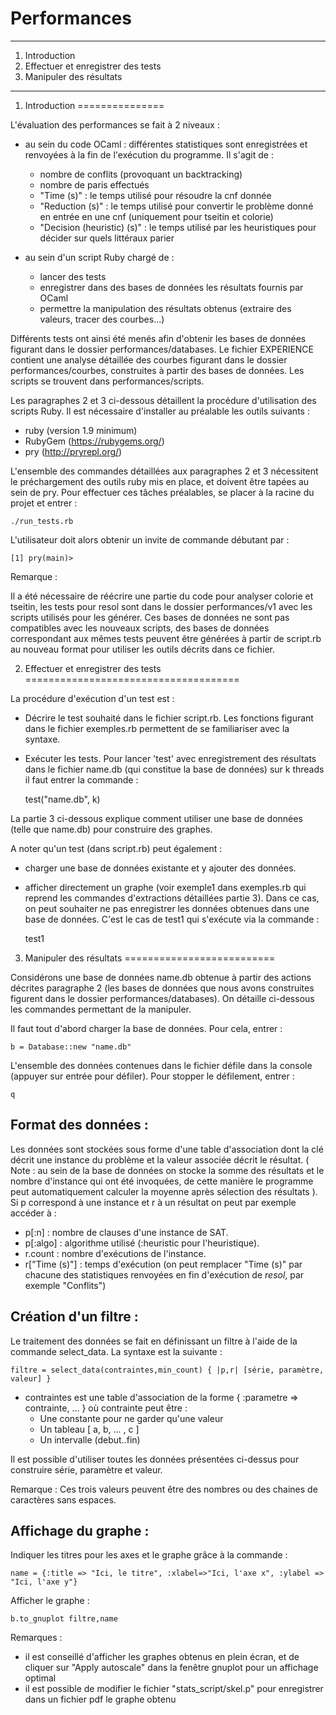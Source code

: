 #   Performances


******************************************************************************

1. Introduction
2. Effectuer et enregistrer des tests
3. Manipuler des résultats

******************************************************************************

 

1. Introduction
===============

L'évaluation des performances se fait à 2 niveaux : 
  - au sein du code OCaml : différentes statistiques sont enregistrées et renvoyées à la fin de l'exécution du programme. Il s'agit de : 
      * nombre de conflits (provoquant un backtracking)
      * nombre de paris effectués
      * "Time (s)" : le temps utilisé pour résoudre la cnf donnée
      * "Reduction (s)" : le temps utilisé pour convertir le problème donné en entrée en une cnf (uniquement pour tseitin et colorie)
      * "Decision (heuristic) (s)" : le temps utilisé par les heuristiques pour décider sur quels littéraux parier

  - au sein d'un script Ruby chargé de :
      * lancer des tests
      * enregistrer dans des bases de données les résultats fournis par OCaml
      * permettre la manipulation des résultats obtenus (extraire des valeurs, tracer des courbes...)
  
Différents tests ont ainsi été menés afin d'obtenir les bases de données figurant dans le dossier performances/databases. Le fichier EXPERIENCE contient une analyse détaillée des courbes figurant dans le dossier performances/courbes, construites à partir des bases de données. Les scripts se trouvent dans performances/scripts.

Les paragraphes 2 et 3 ci-dessous détaillent la procédure d'utilisation des scripts Ruby. Il est nécessaire d'installer au préalable les outils suivants : 
  * ruby (version 1.9 minimum)
  * RubyGem (https://rubygems.org/)
  * pry (http://pryrepl.org/)

L'ensemble des commandes détaillées aux paragraphes 2 et 3 nécessitent le préchargement des outils ruby mis en place, et doivent être tapées au sein de pry. Pour effectuer ces tâches préalables, se placer à la racine du projet et entrer : 

    ./run_tests.rb 
    
L'utilisateur doit alors obtenir un invite de commande débutant par : 

    [1] pry(main)> 

Remarque :

Il a été nécessaire de réécrire une partie du code pour analyser colorie et tseitin, les tests pour resol sont dans le dossier performances/v1 avec les scripts utilisés pour les générer. Ces bases de données ne sont pas compatibles avec les nouveaux scripts, des bases de données correspondant aux mêmes tests peuvent être générées à partir de script.rb au nouveau format pour utiliser les outils décrits dans ce fichier.



2. Effectuer et enregistrer des tests
=====================================

La procédure d'exécution d'un test est :
  * Décrire le test souhaité dans le fichier script.rb. Les fonctions figurant dans le fichier exemples.rb permettent de se familiariser avec la syntaxe.
  * Exécuter les tests. Pour lancer 'test' avec enregistrement des résultats dans le fichier name.db (qui constitue la base de données) sur k threads il faut entrer la commande : 
    
    test("name.db", k)
        
La partie 3 ci-dessous explique comment utiliser une base de données (telle que name.db) pour construire des graphes.

A noter qu'un test (dans script.rb) peut également : 
  * charger une base de données existante et y ajouter des données.
  * afficher directement un graphe (voir exemple1 dans exemples.rb qui reprend les commandes d'extractions détaillées partie 3). Dans ce cas, on peut souhaiter ne pas enregistrer les données obtenues dans une base de données. C'est le cas de test1 qui s'exécute via la commande : 
   
    test1



3. Manipuler des résultats
==========================

Considérons une base de données name.db obtenue à partir des actions décrites paragraphe 2 (les bases de données que nous avons construites figurent dans le dossier performances/databases). On détaille ci-dessous les commandes permettant de la manipuler.

Il faut tout d'abord charger la base de données. Pour cela, entrer : 

    b = Database::new "name.db"
    
L'ensemble des données contenues dans le fichier défile dans la console (appuyer sur entrée pour défiler). Pour stopper le défilement, entrer : 

    q
    
Format des données :
--------------------

Les données sont stockées sous forme d'une table d'association dont la clé décrit une instance du problème et la valeur associée décrit le résultat. ( Note : au sein de la base de données on stocke la somme des résultats et le nombre d'instance qui ont été invoquées, de cette manière le programme peut automatiquement calculer la moyenne après sélection des résultats ). Si p correspond à une instance et r à un résultat on peut par exemple accéder à :

  * p[:n] : nombre de clauses d'une instance de SAT.
  * p[:algo] : algorithme utilisé (:heuristic pour l'heuristique).
  * r.count : nombre d'exécutions de l'instance.
  * r["Time (s)"] : temps d'exécution (on peut remplacer "Time (s)" par chacune des statistiques renvoyées en fin d'exécution de *resol*, par exemple "Conflits")
    
    
Création d'un filtre : 
----------------------

Le traitement des données se fait en définissant un filtre à l'aide de la commande select_data. La syntaxe est la suivante :

    filtre = select_data(contraintes,min_count) { |p,r| [série, paramètre, valeur] }
    
  * contraintes est une table d'association de la forme { :parametre => contrainte, ... } où contrainte peut être :
    *  Une constante pour ne garder qu'une valeur
    *  Un tableau [ a, b, ... , c ]
    *  Un intervalle (debut..fin)
  
Il est possible d'utiliser toutes les données présentées ci-dessus pour construire série, paramètre et valeur.

Remarque :
  Ces trois valeurs peuvent être des nombres ou des chaines de caractères sans espaces.
 
 
Affichage du graphe :
---------------------

Indiquer les titres pour les axes et le graphe grâce à la commande : 

    name = {:title => "Ici, le titre", :xlabel=>"Ici, l'axe x", :ylabel => "Ici, l'axe y"}
    
Afficher le graphe : 

    b.to_gnuplot filtre,name
    
Remarques : 
  * il est conseillé d'afficher les graphes obtenus en plein écran, et de cliquer sur "Apply autoscale" dans la fenêtre gnuplot pour un affichage optimal
  * il est possible de modifier le fichier "stats_script/skel.p" pour enregistrer dans un fichier pdf le graphe obtenu
    
    
